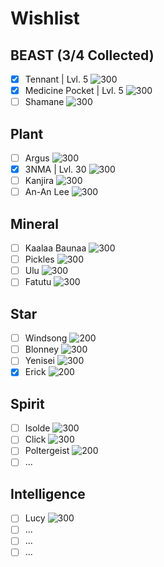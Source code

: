 # Wishlist
## BEAST (3/4 Collected)
- [x] Tennant | Lvl. 5
![300](Images/Characters/Tennant.webp)
- [x] Medicine Pocket | Lvl. 5
![300](Images/Characters/Medicine_Pocket.webp)
- [ ] Shamane
![300](Images/Characters/Shamane.webp)
## Plant
- [ ] Argus
![300](Images/Characters/Argus.webp)
- [x] 3NMA | Lvl. 30
![300](Images/Characters/ENMA.webp)
- [ ] Kanjira
![300](Images/Characters/Kanjira.webp)
- [ ] An-An Lee
![300](Images/Characters/An-an_Lee.webp)

## Mineral
- [ ] Kaalaa Baunaa
![300](Images/Characters/Kaalaa_Baunaa.webp)
- [ ] Pickles
![300](Images/Characters/Pickles.webp)
- [ ] Ulu
![300](Images/Characters/Ulu.webp)
- [ ] Fatutu
![300](Images/Characters/Fatutu.webp)

## Star
- [ ] Windsong
![200](Images/Characters/Windsong.webp)
- [ ] Blonney
![300](Images/Characters/Blonney.webp)
- [ ] Yenisei
![300](Images/Characters/Yenisei.webp)
- [x] Erick
![200](Images/Characters/Erick.webp)

## Spirit
- [ ] Isolde
![300](Images/Characters/Isolde.webp)
- [ ] Click
![300](Images/Characters/Click.webp)
- [ ] Poltergeist
![200](Images/Characters/Poltergeist.webp)
- [ ] ...

## Intelligence
- [ ] Lucy
![300](Images/Characters/Lucy.webp)
- [ ] ...
- [ ] ...
- [ ] ...
